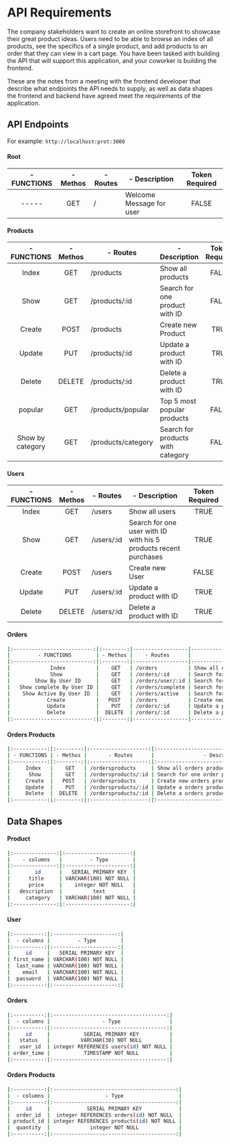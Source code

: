 # API Requirements

The company stakeholders want to create an online storefront to showcase their great product ideas. Users need to be able to browse an index of all products, see the specifics of a single product, and add products to an order that they can view in a cart page. You have been tasked with building the API that will support this application, and your coworker is building the frontend.

These are the notes from a meeting with the frontend developer that describe what endpoints the API needs to supply, as well as data shapes the frontend and backend have agreed meet the requirements of the application. 

## API Endpoints

For example: `http://localhost:prot:3000`

#### Root


|     - FUNCTIONS    | - Methos |     - Routes       |         - Description             | Token Required |
|:------------------:|:--------:|--------------------|-----------------------------------|:--------------:|
|        -----       |    GET   |         /          | Welcome Message for user          |      FALSE     |



#### Products


|     - FUNCTIONS    | - Methos |     - Routes       |         - Description             | Token Required |
|:------------------:|:--------:|--------------------|-----------------------------------|:--------------:|
|         Index      |    GET   | /products          | Show all products                 |      FALSE     |
|         Show       |    GET   | /products/:id      | Search for one product with ID    |      FALSE     |
|        Create      |   POST   | /products          | Create new Product                |      TRUE      |
|        Update      |    PUT   | /products/:id      | Update a product with ID          |      TRUE      |
|        Delete      |  DELETE  | /products/:id      | Delete a product with ID          |      TRUE      |
|        popular     |    GET   | /products/popular  | Top 5 most popular products       |      FALSE     |
|   Show by category |    GET   | /products/category | Search for products with category |      FALSE     |


#### Users

| - FUNCTIONS | - Methos | - Routes   |                       - Description                              | Token Required |
|:-----------:|:--------:|------------|------------------------------------------------------------------|:--------------:|
|     Index   |    GET   | /users     | Show all users                                                   |      TRUE      |
|      Show   |    GET   | /users/:id | Search for one user with ID with his 5 products recent purchases |      TRUE      |
|     Create  |   POST   | /users     | Create new User                                                  |      FALSE     |
|     Update  |    PUT   | /users/:id | Update a product with ID                                         |      TRUE      |
|     Delete  |  DELETE  | /users/:id | Delete a product with ID                                         |      TRUE      |

#### Orders

```sh
|:--------------------------:|:--------:|------------------|------------------------------------------|:--------------:|
|         - FUNCTIONS        | - Methos |    - Routes      |            - Description                 | Token Required |
|:--------------------------:|:--------:|------------------|------------------------------------------|:--------------:|
|             Index          |    GET   | /orders          | Show all orders                          |      TRUE      |
|             Show           |    GET   | /orders/:id      | Search for one order with ID             |      TRUE      |
|        Show By User ID     |    GET   | /orders/user/:id | Search for orders with User ID           |      TRUE      |
|   Show complete By User ID |    GET   | /orders/complete | Search for Completed orders with User ID |      TRUE      |
|    Show Active By User ID  |    GET   | /orders/active   | Search for Active orders with User ID    |      TRUE      |
|            Create          |   POST   | /orders          | Create new User                          |      TRUE      |
|            Update          |    PUT   | /orders/:id      | Update a product with ID                 |      TRUE      |
|            Delete          |  DELETE  | /orders/:id      | Delete a product with ID                 |      TRUE      |
|:--------------------------:|:--------:|------------------|------------------------------------------|:--------------:|
```

#### Orders Products

```sh
|:-----------:|:--------:|:-------------------:|:------------------------------------------:|:--------------:|
| - FUNCTIONS | - Methos |       - Routes      |                - Description               | Token Required |
|:-----------:|:--------:|:-------------------:|:------------------------------------------:|:--------------:|
|     Index   |    GET   | /ordersproducts     | Show all orders products                   |      TRUE      |
|      Show   |    GET   | /ordersproducts/:id | Search for one order product with order ID |      TRUE      |
|     Create  |   POST   | /ordersproducts     | Create new orders products                 |      TRUE      |
|     Update  |    PUT   | /ordersproducts/:id | Update a orders productswith order ID      |      TRUE      |
|     Delete  |  DELETE  | /ordersproducts/:id | Delete a orders products  with order ID    |      TRUE      |
|:-----------:|:--------:|:-------------------:|:------------------------------------------:|:--------------:|
```

## Data Shapes

#### Product

```sh
|:--------------:|:---------------------:|
|    - columns   |         - Type        |
|:--------------:|:---------------------:|
|        id      |   SERIAL PRIMARY KEY  |
|      title     | VARCHAR(100) NOT NULL |
|      price     |    integer NOT NULL   |
|   description  |          text         |
|     category   | VARCHAR(100) NOT NULL |
|:--------------:|:---------------------:|
```

#### User

```sh
|:----------:|:---------------------:|
|  - columns |         - Type        |
|:----------:|:---------------------:|
|     id     |   SERIAL PRIMARY KEY  |
| first_name | VARCHAR(100) NOT NULL |
|  last_name | VARCHAR(100) NOT NULL |
|    email   | VARCHAR(100) NOT NULL |
|  password  | VARCHAR(100) NOT NULL |
|:----------:|:---------------------:|
```

#### Orders

```sh
|:----------:|:-------------------------------------:|
|  - columns |                 - Type                |
|:----------:|:-------------------------------------:|
|     id     |           SERIAL PRIMARY KEY          |
|   status   |          VARCHAR(30) NOT NULL         |
|   user_id  | integer REFERENCES users(id) NOT NULL |
| order_time |           TIMESTAMP NOT NULL          |
|:----------:|:-------------------------------------:|
```

#### Orders Products

```sh
|:----------:|:----------------------------------------:|
|  - columns |                  - Type                  |
|:----------:|:----------------------------------------:|
|     id     |            SERIAL PRIMARY KEY            |
|  order_id  |  integer REFERENCES orders(id) NOT NULL  |
| product_id | integer REFERENCES products(id) NOT NULL |
|  quantity  |             integer NOT NULL             |
|:----------:|:----------------------------------------:|
```

